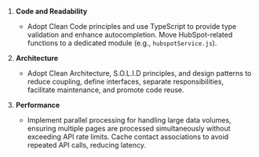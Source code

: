 1. **Code and Readability**  
   - Adopt Clean Code principles and use TypeScript to provide type validation and enhance autocompletion. Move HubSpot-related functions to a dedicated module (e.g., `hubspotService.js`).  

2. **Architecture**  
   - Adopt Clean Architecture, S.O.L.I.D principles, and design patterns to reduce coupling, define interfaces, separate responsibilities, facilitate maintenance, and promote code reuse.  

3. **Performance**  
   - Implement parallel processing for handling large data volumes, ensuring multiple pages are processed simultaneously without exceeding API rate limits. Cache contact associations to avoid repeated API calls, reducing latency. 